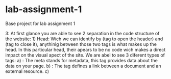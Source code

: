 # lab-assignment-1
Base project for lab assignment 1

3: 
At first glance you are able to see 2 separation in the code structure of the website:
    1) Head: Wich we can identify by <head> (tag to open the header) and </head> (tag to close it), anythinig between those two tags is what makes up the head. In this particular head, their apears to be no code wich makes a direct impact on the visual apect of the site. We are abel to see 3 diferent types of tags:
        a) <meta>: The meta stands for metadata, this  <meta> tag provides data about the data on your page.
        b) <link>: The <link> tag defines a link between a document and an external resource.
        c) <title>: The <title> tag defines the title of the page and can be seen on the top of the web browser next to the page icon.
    2) Body: Wich is identified by the <body> tag. In here we are able to see the code wich builds the visual aspect of the page. In this case the content inside the body is separated by rows in a table. We are able to see various tags:
        a)<center>: This tag is to center-align the content inside the tag.
        b)<table>: This tag is to create the table
        c)<tbody>: Short for table body, defines where the table body goes
        d)<tr>: Short for tabel row, defines a row of the table
        e)<td>: Defines a cell in the the table row
        f)<a>: Defines a hyperlink
        g)<span>: Used to group elements
        h)<script>: Defines the client-side script, in this case pointing to where the code lies.

4: 
    1)(index):Index of where each files go
    2)'hn.js?ok3V8Gydw5sSOFppv3U2': java script file wich contains a list of functions
    3)'news.css?ok3V8Gydw5sSOFppv3U2': css files containing a list of properties for different ids and classes.
    4)'grayarrow.gif': gray arrow gif
    5)'s.gif': gif
    6)'y18.gif': another gif

5:
    The files are loaded in real time after the page has loaded

6: 
    by COMODO RSA Domain Validation Secure Server CA

